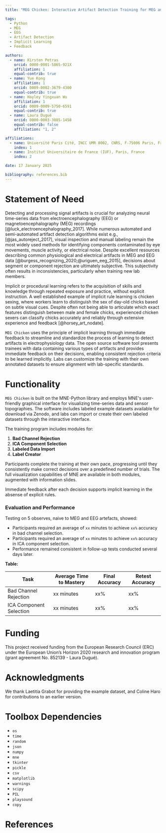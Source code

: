 ```yaml
---
title: "MEG Chicken: Interactive Artifact Detection Training for MEG and EEG data"

tags:
  - Python
  - MEG
  - EEG
  - Artifact Detection
  - Implicit Learning
  - Feedback

authors:
  - name: Kirsten Petras
    orcid: 0000-0001-5865-921X
    affiliation: 1
    equal-contrib: true 
  - name: Yue Kong
    affiliation: 1
    orcid: 0009-0002-3679-4300
    equal-contrib: true
  - name: Hayley Yingxuan Wu
    affiliation: 1
    orcid: 0009-0009-5750-6591
    equal-contrib: true
  - name: Laura Dugué
    orcid: 0000-0003-3085-1458
    equal-contrib: false
    affiliation: "1, 2"

affiliations:
  - name: Université Paris Cité, INCC UMR 8002, CNRS, F-75006 Paris, France
    index: 1
  - name: Institut Universitaire de France (IUF), Paris, France
    index: 2

date: 17 January 2025

bibliography: references.bib
---
```


# Statement of Need

Detecting and processing signal artifacts is crucial for analyzing neural time-series data from electroencephalography (EEG) or magnetoencephalography (MEG) recordings [@luck_electroencephalography_2017]. While numerous automated and semi-automated artifact detection algorithms exist e.g.,[@jas_autoreject_2017], visual inspection and manual labeling remain the most widely used methods for identifying components contaminated by eye movements, muscle activity, or electrical noise. Despite excellent resources describing common physiological and electrical artifacts in MEG and EEG data [@burgess_recognizing_2020;@uriguen_eeg_2015], decisions about segment or component rejection are ultimately subjective. This subjectivity often results in inconsistencies, particularly when training new lab members.

Implicit or procedural learning refers to the acquisition of skills and knowledge through repeated exposure and practice, without explicit instruction. A well established example of implicit rule learning is chicken sexing, where workers learn to distinguish the sex of day-old chicks based on subtle visual cues. Despite often not being able to articulate which exact features distinguish between male and female chicks, experienced chicken sexers can classify chicks accurately and reliably through extensive experience and feedback [@horsey_art_nodate]. 

`MEG Chicken` uses the principle of implicit learning through immediate feedback to streamline and standardize the process of learning to detect artifacts in electrophysiology data. The open source software tool presents trainees with data containing various types of artifacts and provides immediate feedback on their decisions, enabling consistent rejection criteria to be learned implicitly. 
Labs can customize the training with their own annotated datasets to ensure alignment with lab-specific standards.

# Functionality

`MEG Chicken` is built on the MNE-Python library and employs MNE's user-friendly graphical interface for visualizing time-series data and sensor topographies. The software includes labeled example datasets available for download via Zenodo, and labs can import or create their own labeled datasets through the interactive interface.

The training program includes modules for:

1. **Bad Channel Rejection**
2. **ICA Component Selection**
3. **Labeled Data Import**
4. **Label Creator**

Participants complete the training at their own pace, progressing until they consistently make correct decisions over a predefined number of trials. The full visualization capabilities of MNE are available in both modules, augmented with information slides.

Immediate feedback after each decision supports implicit learning in the absense of explicit rules.

### Evaluation and Performance

Testing on 5 observes, naive to MEG and EEG artefacts, showed:
- Participants required an average of `xx` minutes to achieve `xx%` accuracy in bad channel selection.
- Participants required an average of `xx` minutes to achieve `xx%` accuracy in ICA component selection.
- Performance remained consistent in follow-up tests conducted several days later.

**Table:**

| Task                   | Average Time to Mastery | Final Accuracy | Retest Accuracy |
|------------------------|-------------------------|----------------|-----------------|
| Bad Channel Rejection  | xx minutes              | xx%            | xx%             |
| ICA Component Selection| xx minutes              | xx%            | xx%             |

# Funding

This project received funding from the European Research Council (ERC) under the European Union’s Horizon 2020 research and innovation program (grant agreement No. 852139 - Laura Dugué).

# Acknowledgments

We thank Laetitia Grabot for providing the example dataset, and Coline Haro for contributions to an earlier version.

# Toolbox Dependencies

- `os`
- `time`
- `random`
- `json`
- `numpy`
- `mne`
- `tkinter`
- `pickle`
- `csv`
- `matplotlib`
- `warnings`
- `scipy`
- `PIL`
- `playsound`
- `copy`

# References
